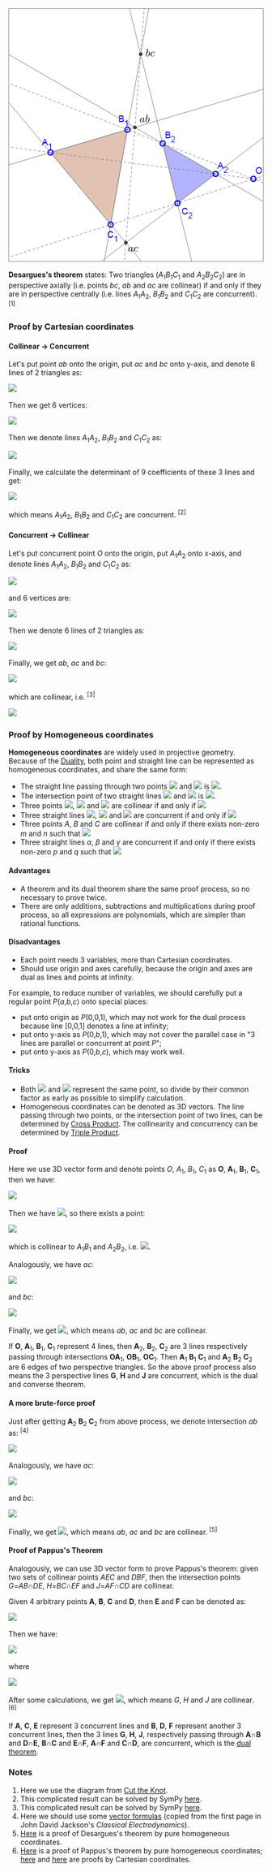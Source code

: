 <img src="diagrams/desargues.png">

**Desargues's theorem** states: Two triangles (*A*<sub>1</sub>*B*<sub>1</sub>*C*<sub>1</sub> and *A*<sub>2</sub>*B*<sub>2</sub>*C*<sub>2</sub>) are in perspective axially (i.e. points *bc*, *ab* and *ac* are collinear) if and only if they are in perspective centrally (i.e. lines *A*<sub>1</sub>*A*<sub>2</sub>, *B*<sub>1</sub>*B*<sub>2</sub> and *C*<sub>1</sub>*C*<sub>2</sub> are concurrent). <sup>[1]</sup>

### Proof by Cartesian coordinates

#### Collinear → Concurrent

Let's put point *ab* onto the origin, put *ac* and *bc* onto y-axis, and denote 6 lines of 2 triangles as:

<img src="https://latex.codecogs.com/gif.latex?\begin{cases}A_1B_1:y=gx\\A_2B_2:y=hx\\A_1C_1:y=jx+e\\A_2C_2:y=kx+e\\B_1C_1:y=mx+f\\B_2C_2:y=nx+f\end{cases}">

Then we get 6 vertices:

<img src="https://latex.codecogs.com/gif.latex?\begin{cases}x_\text{A1}=e/(g-j)\\y_\text{A1}=eg/(g-j)\\x_\text{A2}=e/(h-k)\\y_\text{A2}=eh/(h-k)\\x_\text{B1}=f/(g-m)\\y_\text{B1}=fg/(g-m)\\x_\text{B2}=f/(h-n)\\y_\text{B2}=fh/(h-n)\\x_\text{C1}=(f-e)/(j-m)\\y_\text{C1}=(fj-em)/(j-m)\\x_\text{C2}=(f-e)/(k-n)\\y_\text{C2}=(fk-en)/(k-n)\end{cases}">

Then we denote lines *A*<sub>1</sub>*A*<sub>2</sub>, *B*<sub>1</sub>*B*<sub>2</sub> and *C*<sub>1</sub>*C*<sub>2</sub> as:

<img src="https://latex.codecogs.com/gif.latex?\begin{cases}A_1A_2:(y_\text{A1}-y_\text{A2})x+(x_\text{A2}-x_\text{A1})y+(x_\text{A1}y_\text{A2}-x_\text{A2}y_\text{A1})=0\\B_1B_2:(y_\text{B1}-y_\text{B2})x+(x_\text{B2}-x_\text{B1})y+(x_\text{B1}y_\text{B2}-x_\text{B2}y_\text{B1})=0\\C_1C_2:(y_\text{C1}-y_\text{C2})x+(x_\text{C2}-x_\text{C1})y+(x_\text{C1}y_\text{C2}-x_\text{C2}y_\text{C1})=0\end{cases}">

Finally, we calculate the determinant of 9 coefficients of these 3 lines and get:

<img src="https://latex.codecogs.com/gif.latex?\det\left[\begin{matrix}y_\text{A1}-y_\text{A2}&x_\text{A2}-x_\text{A1}&x_\text{A1}y_\text{A2}-x_\text{A2}y_\text{A1}\\y_\text{B1}-y_\text{B2}&x_\text{B2}-x_\text{B1}&x_\text{B1}y_\text{B2}-x_\text{B2}y_\text{B1}\\y_\text{C1}-y_\text{C2}&x_\text{C2}-x_\text{C1}&x_\text{C1}y_\text{C2}-x_\text{C2}y_\text{C1}\end{matrix}\right]=0">

which means *A*<sub>1</sub>*A*<sub>2</sub>, *B*<sub>1</sub>*B*<sub>2</sub> and *C*<sub>1</sub>*C*<sub>2</sub> are concurrent. <sup>[2]</sup>

#### Concurrent → Collinear

Let's put concurrent point *O* onto the origin, put *A*<sub>1</sub>*A*<sub>2</sub> onto x-axis, and denote lines *A*<sub>1</sub>*A*<sub>2</sub>, *B*<sub>1</sub>*B*<sub>2</sub> and *C*<sub>1</sub>*C*<sub>2</sub> as:

<img src="https://latex.codecogs.com/gif.latex?\begin{cases}A_1A_2:y=0\\B_1B_2:y=ex\\C_1C_2:y=fx\end{cases}">

and 6 vertices are:

<img src="https://latex.codecogs.com/gif.latex?\begin{cases}A_1:(g,0)\\A_2:(h,0)\\B_1:(j,ej)\\B_2:(k,ek)\\C_1:(m,fm)\\C_2:(n,fn)\end{cases}">

Then we denote 6 lines of 2 triangles as:

<img src="https://latex.codecogs.com/gif.latex?\begin{cases}A_1B_1:g{\cdot}ej+j{\cdot}y=g{\cdot}y+x{\cdot}ej\\A_1C_1:g{\cdot}fm+m{\cdot}y=g{\cdot}y+x{\cdot}fm\\B_1C_1:x{\cdot}ej+j{\cdot}fm+m{\cdot}y=j{\cdot}y+m{\cdot}ej+x{\cdot}fm\\A_2B_2:h{\cdot}ek+k{\cdot}y=h{\cdot}y+x{\cdot}ek\\A_2C_2:h{\cdot}fn+n{\cdot}y=h{\cdot}y+x{\cdot}fn\\B_2C_2:x{\cdot}ek+k{\cdot}fn+n{\cdot}y=k{\cdot}y+n{\cdot}ek+x{\cdot}fn\end{cases}">

Finally, we get *ab*, *ac* and *bc*:

<img src="https://latex.codecogs.com/gif.latex?\begin{cases}x_\text{ab}=(-ghj+ghk+gjk-hjk)/(gk-hj)\\y_\text{ab}=(egjk-ehjk)/(gk-hj)\\x_\text{ac}=(-ghm+ghn+gmn-hmn)/(gn-hm)\\y_\text{ac}=(fgmn-fhmn)/(gn-hm)\\x_\text{bc}=(-jkm+jkn+jmn-kmn)/(jn-km)\\y_\text{bc}=(-ejkm+ejkn+fjmn-fkmn)/(jn-km)\end{cases}">

which are collinear, i.e. <sup>[3]</sup>

<img src="https://latex.codecogs.com/gif.latex?x_\text{ab}y_\text{ac}+x_\text{ac}y_\text{bc}+x_\text{bc}y_\text{ab}=x_\text{ac}y_\text{ab}+x_\text{bc}y_\text{ac}+x_\text{ab}y_\text{bc}">

### Proof by Homogeneous coordinates

**Homogeneous coordinates** are widely used in projective geometry. Because of the [Duality](https://en.wikipedia.org/wiki/Homogeneous_coordinates#Line_coordinates_and_duality), both point and straight line can be represented as homogeneous coordinates, and share the same form:

- The straight line passing through two points <img src="https://latex.codecogs.com/gif.latex?(x_1,x_2,x_3)"> and <img src="https://latex.codecogs.com/gif.latex?(x'_1,x'_2,x'_3)"> is <img src="https://latex.codecogs.com/gif.latex?[x_2x'_3-x_3x'_2,x_3x'_1-x_1x'_3,x_1x'_2-x_2x'_1]">.
- The intersection point of two straight lines <img src="https://latex.codecogs.com/gif.latex?[u_1,u_2,u_3]"> and <img src="https://latex.codecogs.com/gif.latex?[u'_1,u'_2,u'_3]"> is <img src="https://latex.codecogs.com/gif.latex?(u_2u'_3-u_3u'_2,u_3u'_1-u_1u'_3,u_1u'_2-u_2u'_1)">.
- Three points <img src="https://latex.codecogs.com/gif.latex?(x_1,x_2,x_3)">, <img src="https://latex.codecogs.com/gif.latex?(x'_1,x'_2,x'_3)"> and <img src="https://latex.codecogs.com/gif.latex?(x''_1,x''_2,x''_3)"> are collinear if and only if <img src="https://latex.codecogs.com/gif.latex?\det\left[\begin{matrix}x_1&x_2&x_3\\x'_1&x'_2&x'_3\\x''_1&x''_2&x''_3\end{matrix}\right]=0">
- Three straight lines <img src="https://latex.codecogs.com/gif.latex?[u_1,u_2,u_3]">, <img src="https://latex.codecogs.com/gif.latex?[u'_1,u'_2,u'_3]"> and <img src="https://latex.codecogs.com/gif.latex?[u''_1,u''_2,u''_3]"> are concurrent if and only if <img src="https://latex.codecogs.com/gif.latex?\det\left[\begin{matrix}u_1&u_2&u_3\\u'_1&u'_2&u'_3\\u''_1&u''_2&u''_3\end{matrix}\right]=0">
- Three points *A*, *B* and *C* are collinear if and only if there exists non-zero *m* and *n* such that <img src="https://latex.codecogs.com/gif.latex?A=mB+nC">
- Three straight lines *α*, *β* and *γ* are concurrent if and only if there exists non-zero *p* and *q* such that <img src="https://latex.codecogs.com/gif.latex?\alpha=p\beta+q\gamma">

#### Advantages

- A theorem and its dual theorem share the same proof process, so no necessary to prove twice.
- There are only additions, subtractions and multiplications during proof process, so all expressions are polynomials, which are simpler than rational functions.

#### Disadvantages

- Each point needs 3 variables, more than Cartesian coordinates.
- Should use origin and axes carefully, because the origin and axes are dual as lines and points at infinity.

For example, to reduce number of variables, we should carefully put a regular point *P*(*a*,*b*,*c*) onto special places:
- put onto origin as *P*(0,0,1), which may not work for the dual process because line [0,0,1] denotes a line at infinity;
- put onto y-axis as *P*(0,*b*,1), which may not cover the parallel case in "3 lines are parallel or concurrent at point *P*";  
- put onto y-axis as *P*(0,*b*,*c*), which may work well.

#### Tricks

- Both <img src="https://latex.codecogs.com/gif.latex?(kx_1,kx_2,kx_3)"> and <img src="https://latex.codecogs.com/gif.latex?(x_1,x_2,x_3)"> represent the same point, so divide by their common factor as early as possible to simplify calculation.
- Homogeneous coordinates can be denoted as 3D vectors. The line passing through two points, or the intersection point of two lines, can be determined by [Cross Product](https://en.wikipedia.org/wiki/Cross_product). The collinearity and concurrency can be determined by [Triple Product](https://en.wikipedia.org/wiki/Triple_product).

#### Proof

Here we use 3D vector form and denote points *O*, *A*<sub>1</sub>, *B*<sub>1</sub>, *C*<sub>1</sub> as **O**, **A**<sub>1</sub>, **B**<sub>1</sub>, **C**<sub>1</sub>, then we have:

<img src="https://latex.codecogs.com/gif.latex?\begin{cases}\mathbf{A_2}=p\mathbf{O}+q\mathbf{A_1}\\\mathbf{B_2}=r\mathbf{O}+s\mathbf{B_1}\\\mathbf{C_2}=t\mathbf{O}+u\mathbf{C_1}\end{cases}">

Then we have <img src="https://latex.codecogs.com/gif.latex?r\mathbf{A_2}-p\mathbf{B_2}=qr\mathbf{A_1}-ps\mathbf{B_1}">, so there exists a point:

<img src="https://latex.codecogs.com/gif.latex?\mathbf{G}=r\mathbf{A_2}-p\mathbf{B_2}=qr\mathbf{A_1}-ps\mathbf{B_1}">

which is collinear to *A*<sub>1</sub>*B*<sub>1</sub> and *A*<sub>2</sub>*B*<sub>2</sub>, i.e. <img src="https://latex.codecogs.com/gif.latex?G=A_1B_1{\cap}A_2B_2=ab">.

Analogously, we have *ac*:

<img src="https://latex.codecogs.com/gif.latex?\mathbf{H}=t\mathbf{B_2}-r\mathbf{C_2}=st\mathbf{B_1}-ru\mathbf{C_1}">

and *bc*:

<img src="https://latex.codecogs.com/gif.latex?\mathbf{J}=p\mathbf{C_2}-t\mathbf{A_2}=pu\mathbf{C_1}-qt\mathbf{A_1}">

Finally, we get <img src="https://latex.codecogs.com/gif.latex?t\mathbf{G}+p\mathbf{H}+r\mathbf{J}=\mathbf{0}">, which means *ab*, *ac* and *bc* are collinear.

If **O**, **A**<sub>1</sub>, **B**<sub>1</sub>, **C**<sub>1</sub> represent 4 lines, then **A**<sub>2</sub>, **B**<sub>2</sub>, **C**<sub>2</sub> are 3 lines respectively passing through intersections **OA**<sub>1</sub>, **OB**<sub>1</sub>, **OC**<sub>1</sub>. Then **A**<sub>1</sub> **B**<sub>1</sub> **C**<sub>1</sub> and **A**<sub>2</sub> **B**<sub>2</sub> **C**<sub>2</sub> are 6 edges of two perspective triangles. So the above proof process also means the 3 perspective lines **G**, **H** and **J** are concurrent, which is the dual and converse theorem.

#### A more brute-force proof

Just after getting **A**<sub>2</sub> **B**<sub>2</sub> **C**<sub>2</sub> from above process, we denote intersection *ab* as: <sup>[4]</sup>

<img src="https://latex.codecogs.com/gif.latex?{\mathbf{G}=(\mathbf{A_1}\times\mathbf{B_1})\times(\mathbf{A_2}\times\mathbf{B_2})=[(\mathbf{A_1}\times\mathbf{B_1})\cdot\mathbf{B_2}]\mathbf{A_2}-[(\mathbf{A_1}\times\mathbf{B_1})\cdot\mathbf{A_2}]\mathbf{B_2}=\dots=[(\mathbf{A_1}\times\mathbf{B_1})\cdot\mathbf{O}](qr\mathbf{A_1}-ps\mathbf{B_1})}">

Analogously, we have *ac*:

<img src="https://latex.codecogs.com/gif.latex?\mathbf{H}=[(\mathbf{C_1}\times\mathbf{A_1})\cdot\mathbf{O}](pu\mathbf{C_1}-qt\mathbf{A_1})">

and *bc*:

<img src="https://latex.codecogs.com/gif.latex?\mathbf{J}=[(\mathbf{B_1}\times\mathbf{C_1})\cdot\mathbf{O}](st\mathbf{B_1}-ru\mathbf{C_1})">

Finally, we get <img src="https://latex.codecogs.com/gif.latex?\mathbf{G}\cdot(\mathbf{H}\times\mathbf{J})=\mathbf{0}">, which means *ab*, *ac* and *bc* are collinear. <sup>[5]</sup>

#### Proof of Pappus's Theorem

Analogously, we can use 3D vector form to prove Pappus's theorem: given two sets of collinear points *AEC* and *DBF*, then the intersection points *G*=*AB*∩*DE*, *H*=*BC*∩*EF* and *J*=*AF*∩*CD* are collinear.

Given 4 arbitrary points **A**, **B**, **C** and **D**, then **E** and **F** can be denoted as:

<img src="https://latex.codecogs.com/gif.latex?\begin{cases}\mathbf{E}=p\mathbf{A}+q\mathbf{C}\\\mathbf{F}=r\mathbf{B}+s\mathbf{D}\end{cases}">

Then we have:

<img src="https://latex.codecogs.com/gif.latex?\begin{cases}\mathbf{G}=(\mathbf{A}\times\mathbf{B})\times(\mathbf{D}\times\mathbf{E})=\dots=dq\mathbf{D}-cp\mathbf{A}-cq\mathbf{C}\\\mathbf{H}=(\mathbf{B}\times\mathbf{C})\times(\mathbf{E}\times\mathbf{F})=\dots=aps\mathbf{A}+aqs\mathbf{C}-dpr\mathbf{B}-dps\mathbf{D}\\\mathbf{J}=(\mathbf{C}\times\mathbf{D})\times(\mathbf{F}\times\mathbf{A})=\dots=br\mathbf{B}+bs\mathbf{D}-ar\mathbf{A}\end{cases}">

where

<img src="https://latex.codecogs.com/gif.latex?\begin{cases}a=(\mathbf{B}\times\mathbf{C})\cdot\mathbf{D}\\b=(\mathbf{A}\times\mathbf{C})\cdot\mathbf{D}\\c=(\mathbf{A}\times\mathbf{B})\cdot\mathbf{D}\\d=(\mathbf{A}\times\mathbf{B})\cdot\mathbf{C}\end{cases}">

After some calculations, we get <img src="https://latex.codecogs.com/gif.latex?\mathbf{G}\cdot(\mathbf{H}\times\mathbf{J})=\mathbf{0}">, which means *G*, *H* and *J* are collinear. <sup>[6]</sup>

If **A**, **C**, **E** represent 3 concurrent lines and **B**, **D**, **F** represent another 3 concurrent lines, then the 3 lines **G**, **H**, **J**, respectively passing through **A∩B** and **D∩E**, **B∩C** and **E∩F**, **A∩F** and **C∩D**, are concurrent, which is the [dual theorem](https://en.wikipedia.org/wiki/Pappus%27s_hexagon_theorem#Dual_theorem).

### Notes

1. Here we use the diagram from [Cut the Knot](https://www.cut-the-knot.org/Curriculum/Geometry/Desargues.shtml).
2. This complicated result can be solved by SymPy [here](projective/desargues-c1.py).
3. This complicated result can be solved by SymPy [here](projective/desargues-c2.py).
4. Here we should use some [vector formulas](diagrams/vector-formulas.png) (copied from the first page in John David Jackson's *Classical Electrodynamics*).
5. [Here](projective/desargues-h.py) is a proof of Desargues's theorem by pure homogeneous coordinates.
6. [Here](projective/pappus-h.py) is a proof of Pappus's theorem by pure homogeneous coordinates; [here](projective/pappus-c1.py) and [here](projective/pappus-c2.py) are proofs by Cartesian coordinates.